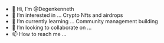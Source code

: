 - 👋 Hi, I’m @Degenkenneth
- 👀 I’m interested in ... Crypto Nfts and airdrops
- 🌱 I’m currently learning ... Community management building
- 💞️ I’m looking to collaborate on ...
- 📫 How to reach me ...

<!---
Degenkenneth/Degenkenneth is a ✨ special ✨ repository because its `README.md` (this file) appears on your GitHub profile.
You can click the Preview link to take a look at your changes.
--->
